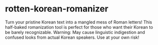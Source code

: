 # rotten-korean-romanizer
Turn your pristine Korean text into a mangled mess of Roman letters! This half-baked romanization tool is perfect for those who want their Korean to be barely recognizable. Warning: May cause linguistic indigestion and confused looks from actual Korean speakers. Use at your own risk!
